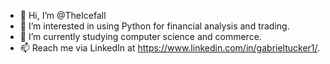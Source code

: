- 👋 Hi, I’m @TheIcefall
- 👀 I’m interested in using Python for financial analysis and trading.
- 🌱 I’m currently studying computer science and commerce.
- 📫 Reach me via LinkedIn at https://www.linkedin.com/in/gabrieltucker1/.

<!---
TheIcefall/TheIcefall is a ✨ special ✨ repository because its `README.md` (this file) appears on your GitHub profile.
You can click the Preview link to take a look at your changes.
--->

